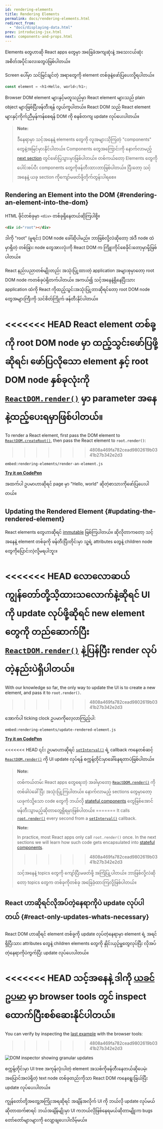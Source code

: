 ```yaml
---
id: rendering-elements
title: Rendering Elements
permalink: docs/rendering-elements.html
redirect_from:
  - "docs/displaying-data.html"
prev: introducing-jsx.html
next: components-and-props.html
---
```


Elements တွေဟာဆို React apps တွေမှာ အခြေခံအကျဆုံးနဲ့ အသေးငယ်ဆုံး အစိတ်အပိုင်းလေးတွေပဲဖြစ်ပါတယ်။

Screen ပေါ်မှာ သင်မြင်ချင်တဲ့ အရာတွေကို element တစ်ခုနဲ့ဖော်ပြပေးလို့ရပါတယ်။

```js
const element = <h1>Hello, world</h1>;
```

Browser DOM element များနှင့်မတူသည်မှာ React element များသည် plain object များဖြစ်ပြီးဖန်တီးရန် လွယ်ကူပါတယ်။ React DOM သည် React element များနှင့်ကိုက်ညီမှန်ကန်စေရန် DOM ကို စနစ်တကျ update လုပ်ပေးပါတယ်။

>**Note:**
>
>ဒီနေရာမှာ သင့်အနေနဲ့ elements တွေကို လူအများသိ့ကြတဲ့ "components" တွေနဲ့အမြင်မှားနိုင်ပါတယ်။ Components တွေအကြောင်းကို နောက်လာမည့် [next section](/docs/components-and-props.html) တွင်ဖော်ပြသွားမှာဖြစ်ပါတယ်။ တစ်ကယ်တော့ Elements တွေကို ပေါင်းစပ်ပီး components တွေကိုဖန်တီးထားတာဖြစ်ပါတယ်။ ပြီးတော့ သင့်အနေနဲ့ ယခု section ကိုကျော်မဖတ်ဖို့တိုက်တွန်းပါရစေ။

## Rendering an Element into the DOM {#rendering-an-element-into-the-dom}

HTML ဖိုင်တစ်ခုမှာ `<div>` တစ်ခုရှိနေတယ်ဆိုကြပါစို့။

```html
<div id="root"></div>
```

ဒါကို "root" (မူရင်း) DOM node ခေါ်ဆိုပါမည်။ ဘာဖြစ်လို့လဲဆိုတော့ အဲဒီ node ထဲမှာရှိတဲ့ တစ်ခြား node တွေအားလုံးကို React DOM က ကြိူးကိုင်စေခိုင်းတော့မှာမို့ဖြစ်ပါတယ်။

React နည်းပညာတစ်မျိုးတည်း အသုံးပြု့ထားတဲ့ application အများစုမှာတော့ root DOM node ကတစ်ခုပဲရှိတက်ပါတယ်။ အကယ်၍ သင့်အနေနဲ့ရှိနေပြီးသား application ထဲကို React ကိုထည့်သွင်းအသုံးပြု့တာဆိုရင်တော့ root DOM node တွေအများကြီးကို သင်စိတ်ကြိုက် ဖန်တီးနိုင်ပါတယ်။

<<<<<<< HEAD
React element တစ်ခု့ကို root DOM node မှာ ထည့်သွင်းဖော်ပြဖို့ဆိုရင်၊ ဖော်ပြလိုသော element နှင့် root DOM node နှစ်ခုလုံးကို [`ReactDOM.render()`](/docs/react-dom.html#render) မှာ parameter အနေနဲ့ထည့်ပေးရမှာဖြစ်ပါတယ်။
=======
To render a React element, first pass the DOM element to [`ReactDOM.createRoot()`](/docs/react-dom-client.html#createroot), then pass the React element to `root.render()`:
>>>>>>> 4808a469fa782cead9802619b0341b27b342e2d3

`embed:rendering-elements/render-an-element.js`

**[Try it on CodePen](https://codepen.io/gaearon/pen/ZpvBNJ?editors=1010)**

အထက်ပါ ဥပမာဟာဆိုရင် page မှာ "Hello, world" ဆိုတဲ့စာသားကိုဖော်ပြပေးပါတယ်။

## Updating the Rendered Element {#updating-the-rendered-element}

React elements တွေဟာဆိုရင် [immutable](https://en.wikipedia.org/wiki/Immutable_object) ဖြစ်ကြပါတယ်။ ဆိုလိုတာကတော့ သင့်အနေနဲ့ element တစ်ခုကို ဖန်တီးပြီးတိုင်းမှာ သူ့ရဲ့ attributes တွေနဲ့ children node တွေကိုပြောင်းလဲ့လို့မရပါဘူး။

<<<<<<< HEAD
လောလောဆယ် ကျွန်တော်တို့သိ့ထားသလောက်နဲ့ဆိုရင် UI ကို update လုပ်ဖို့ဆိုရင် new element တွေကို တည်ဆောက်ပြီး [`ReactDOM.render()`](/docs/react-dom.html#render) နဲ့ပြန်ပြီး render လုပ်တဲ့နည်းပဲရှိပါတယ်။
=======
With our knowledge so far, the only way to update the UI is to create a new element, and pass it to `root.render()`.
>>>>>>> 4808a469fa782cead9802619b0341b27b342e2d3

အောက်ပါ ticking clock ဥပမာကိုလေ့လာကြည့်ပါ:

`embed:rendering-elements/update-rendered-element.js`

**[Try it on CodePen](https://codepen.io/gaearon/pen/gwoJZk?editors=1010)**

<<<<<<< HEAD
၎င်း ဥပမာဟာဆိုရင် [`setInterval()`](https://developer.mozilla.org/en-US/docs/Web/API/WindowTimers/setInterval) ရဲ့ callback ကနေတစ်ဆင့် [`ReactDOM.render()`](/docs/react-dom.html#render) ကို UI update လုပ်ရန် စက္ကန့်တိုင်းမှာခေါ်နေရတာပဲဖြစ်ပါတယ်။

>**Note:**
>
>တစ်ကယ်တမ်း React apps တွေရေးတဲ့ အခါမှာတော့ [`ReactDOM.render()`](/docs/react-dom.html#render) ကိုတစ်ခါပဲခေါ် ပြီး အသုံးပြု့ကြပါတယ်။  နောက်လာမည့် sections တွေမှာတော့ ယခုကဲသို့သော code တွေကို ဘယ်လို [stateful components](/docs/state-and-lifecycle.html) တွေဖြစ်အောင်ဖန်တီးသွာမည့်ဆိုတာတွေ့ရှိရမှာဖြစ်ပါတယ်။
=======
It calls [`root.render()`](/docs/react-dom.html#render) every second from a [`setInterval()`](https://developer.mozilla.org/en-US/docs/Web/API/WindowTimers/setInterval) callback.

>**Note:**
>
>In practice, most React apps only call `root.render()` once. In the next sections we will learn how such code gets encapsulated into [stateful components](/docs/state-and-lifecycle.html).
>>>>>>> 4808a469fa782cead9802619b0341b27b342e2d3
>
>သင့်အနေနဲ့ topics တွေကို ကျော်ပြီးမဖတ်ဖို့ အကြံပြု့ပါတယ်။ ဘာဖြစ်လို့လဲဆိုတော့ topics တွေက တစ်ခုကိုတစ်ခု အခြေခံ့ထားကြလို့ဖြစ်ပါတယ်။

## React ဟာဆိုရင်လိုအပ်တဲ့နေရာကိုပဲ update လုပ်ပါတယ် {#react-only-updates-whats-necessary}

React DOM ဟာဆိုရင် element တစ်ခု့ကို update လုပ်တဲ့နေရာမှာ element ရဲ့ အရင်ရှိပြီးသား attributes တွေနဲ့ children elements တွေကို နှိုင်းယှဉ်မှု့တွေလုပ်ပြီး လိုအပ်တဲ့နေရာကိုပဲကွက်ပြီး update လုပ်ပေးပါတယ်။

<<<<<<< HEAD
သင့်အနေနဲ့ ဒါကို [ယခင်ဥပမာ](codepen://rendering-elements/update-rendered-element) မှာ browser tools တွင် inspect ထောက်ပြီးစစ်ဆေးနိုင်ပါတယ်။
=======
You can verify by inspecting the [last example](https://codepen.io/gaearon/pen/gwoJZk?editors=1010) with the browser tools:
>>>>>>> 4808a469fa782cead9802619b0341b27b342e2d3

![DOM inspector showing granular updates](../images/docs/granular-dom-updates.gif)

စက္ကန့်တိုင်းမှာ UI tree အကုန်လုံးပါတဲ့ element အသစ်ကိုဖန်တီးနေတယ်ဆိုပေမဲ့၊ အပြောင်အလဲရှိတဲ့ text node တစ်ခုတည်းကိုသာ React DOM ကနေရွေးခြယ်ပြီး update လုပ်ပေးပါတယ်။

ကျွန်တော်တို့အတွေ့အကြုံးအရဆိုရင် အချိန်အလိုက် UI ကို ဘယ်လို update လုပ်မယ်ဆိုတာထက်စာရင် ဘယ်အချိန်မျိုးမှာ UI ကဘယ်လိုဖြစ်နေရမယ်ဆိုတာမျိူးက bugs တော်တော်များများကို လျော့ချပေးပါလိမ့်မယ်။
